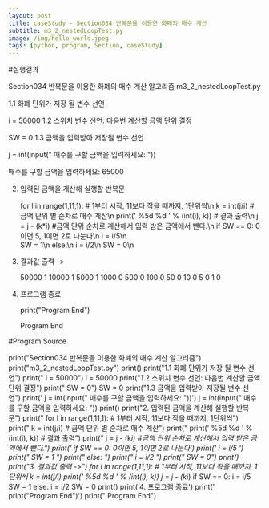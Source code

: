 ```yaml
---
layout: post
title: caseStudy - Section034 반복문을 이용한 화폐의 매수 계산
subtitle: m3_2_nestedLoopTest.py
image: /img/hello_world.jpeg
tags: [python, program, Section, caseStudy]
---
```


#실행결과

Section034 반복문을 이용한 화폐의 매수 계산 알고리즘
m3_2_nestedLoopTest.py

1.1 화폐 단위가 저장 될 변수 선언

   i = 50000
1.2 스위치 변수 선언: 다음번 계산할 금액 단위 결정

   SW = 0
1.3 금액을 입력받아 저장될 변수 선언

   j = int(input("   매수를 구할 금액을 입력하세요: "))

   매수를 구할 금액을 입력하세요: 65000

2. 입력된 금액을 계산해 실행할 반복문

   for l in range(1,11,1): # 1부터 시작, 11보다 작을 때까지, 1단위씩\n
       k = int(j/i) # 금액 단위 별 순차로 매수 계산\n
       print('   %5d %d ' % (int(i), k)) # 결과 출력\n
       j = j - (k*i) #금액 단위 순차로 계산해서 입력 받은 금액에서 뺀다.\n
       if SW == 0:  0이면 5, 1이면 2로 나눈다\n
          i = i/5\n  
          SW = 1\n
       else:\n
          i = i/2\n
          SW = 0\n

3. 결과값 출력 ->

   50000 1
   10000 1
    5000 1
    1000 0
     500 0
     100 0
      50 0
      10 0
       5 0
       1 0

4. 프로그램 종료

   print("Program End")

   Program End

#Program Source

print("Section034 반복문을 이용한 화폐의 매수 계산 알고리즘")
print("m3_2_nestedLoopTest.py")
print()
print("1.1 화폐 단위가 저장 될 변수 선언")
print("   i = 50000")
i = 50000
print("1.2 스위치 변수 선언: 다음번 계산할 금액 단위 결정")
print("   SW = 0")
SW = 0
print("1.3 금액을 입력받아 저장될 변수 선언")
print('   j = int(input("   매수를 구할 금액을 입력하세요: "))')
j = int(input("   매수를 구할 금액을 입력하세요: "))
print()
print("2. 입력된 금액을 계산해 실행할 반복문")
print("   for l in range(1,11,1): # 1부터 시작, 11보다 작을 때까지, 1단위씩")
print("       k = int(j/i) # 금액 단위 별 순차로 매수 계산")
print("       print('   %5d %d ' % (int(i), k)) # 결과 출력")
print("       j = j - (k*i) #금액 단위 순차로 계산해서 입력 받은 금액에서 뺀다.")
print('       if SW == 0:  0이면 5, 1이면 2로 나눈다')
print('          i = i/5  ')
print("          SW = 1 ")
print("       else: ")
print("          i = i/2 ")
print("          SW = 0")
print()
print("3. 결과값 출력 ->")
for l in range(1,11,1): # 1부터 시작, 11보다 작을 때까지, 1단위씩
    k = int(j/i)
    print('   %5d %d ' % (int(i), k))
    j = j - (k*i)
    if SW == 0:
        i = i/5
        SW = 1
    else:
        i = i/2
        SW = 0
print()
print('4. 프로그램 종료')
print('   print("Program End")')
print("   Program End")

